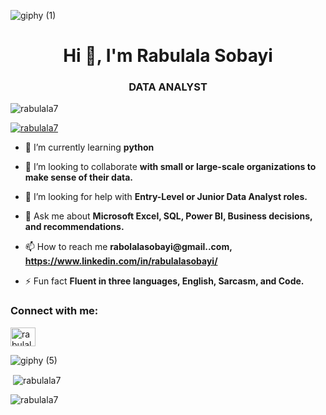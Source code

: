 ![giphy (1)](https://github.com/user-attachments/assets/705ca5b5-5b63-40ce-81d4-144da9739658)

<h1 align="center">Hi 👋, I'm Rabulala Sobayi</h1>
<h3 align="center">DATA ANALYST</h3>

<p align="left"> <img src="https://komarev.com/ghpvc/?username=rabulala7&label=Profile%20views&color=0e75b6&style=flat" alt="rabulala7" /> </p>

<p align="left"> <a href="https://github.com/ryo-ma/github-profile-trophy"><img src="https://github-profile-trophy.vercel.app/?username=rabulala7" alt="rabulala7" /></a> </p>

- 🌱 I’m currently learning **python**

- 👯 I’m looking to collaborate **with small or large-scale organizations to make sense of their data.** 

- 🤝 I’m looking for help with **Entry-Level or Junior Data Analyst roles.**

- 💬 Ask me about **Microsoft Excel, SQL, Power BI, Business decisions, and recommendations.**

- 📫 How to reach me **rabolalasobayi@gmail..com, https://www.linkedin.com/in/rabulalasobayi/**

- ⚡ Fun fact **Fluent in three languages, English, Sarcasm, and Code.**

<h3 align="left">Connect with me:</h3>
<p align="left">
<a href="https://linkedin.com/in/rabulala sobayi" target="blank"><img align="center" src="https://raw.githubusercontent.com/rahuldkjain/github-profile-readme-generator/master/src/images/icons/Social/linked-in-alt.svg" alt="rabulala sobayi" height="30" width="40" /></a>
</p>








![giphy (5)](https://github.com/user-attachments/assets/cbbb7e8b-1bcd-4375-9a3b-94abab14d58f)




<p>&nbsp;<img align="center" src="https://github-readme-stats.vercel.app/api?username=rabulala7&show_icons=true&locale=en" alt="rabulala7" /></p>

<p><img align="center" src="https://github-readme-streak-stats.herokuapp.com/?user=rabulala7&" alt="rabulala7" /></p>
